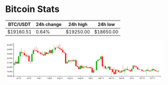 # Bitcoin Stats

BTC/USDT|24h change|24h high|24h low|
|---|---|---|---|
|$19160.51|0.64%|$19250.00|$18650.00|

<img src="./chart.svg">
